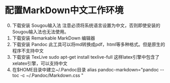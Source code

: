 # 配置MarkDown中文工作环境
0. 下载安装 Sougou输入法
   注意必须将系统语言设置为中文，否则即使安装的Sougou输入法也无法使用。
1. 下载安装 Remarkable MarkDown 编辑器
2. 下载安装 Pandoc
   此工具可以将md转换成pdf，html等多种格式。但是原生的程序不支持中文
3. 下载安装 TexLive
   sudo apt-get install texlive-full
   这样latex引擎中包含了xelatex引擎，可以支持中文
4. 在$HOME目录中建立~/.Pandoc目录
   alias pandoc-markdown="pandoc --toc -c ~/.Pandoc/Markdown.css "

